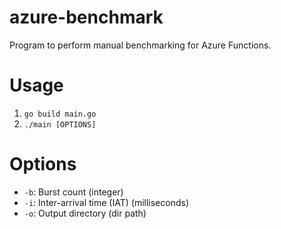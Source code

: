 # azure-benchmark
Program to perform manual benchmarking for Azure Functions.

# Usage
1. `go build main.go`
2. `./main [OPTIONS]`

# Options
- `-b`: Burst count (integer)
- `-i`: Inter-arrival time (IAT) (milliseconds)
- `-o`: Output directory (dir path)
